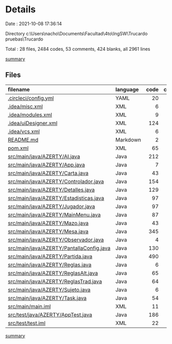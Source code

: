# Details

Date : 2021-10-08 17:36:14

Directory c:\Users\nacho\Documents\Facultad\4to\IngSW\Trucardo pruebas\Trucardo

Total : 28 files,  2484 codes, 53 comments, 424 blanks, all 2961 lines

[summary](results.md)

## Files
| filename | language | code | comment | blank | total |
| :--- | :--- | ---: | ---: | ---: | ---: |
| [.circleci/config.yml](/.circleci/config.yml) | YAML | 20 | 4 | 46 | 70 |
| [.idea/misc.xml](/.idea/misc.xml) | XML | 6 | 0 | 0 | 6 |
| [.idea/modules.xml](/.idea/modules.xml) | XML | 9 | 0 | 0 | 9 |
| [.idea/uiDesigner.xml](/.idea/uiDesigner.xml) | XML | 124 | 0 | 0 | 124 |
| [.idea/vcs.xml](/.idea/vcs.xml) | XML | 6 | 0 | 0 | 6 |
| [README.md](/README.md) | Markdown | 2 | 0 | 2 | 4 |
| [pom.xml](/pom.xml) | XML | 65 | 4 | 7 | 76 |
| [src/main/java/AZERTY/AI.java](/src/main/java/AZERTY/AI.java) | Java | 212 | 1 | 46 | 259 |
| [src/main/java/AZERTY/App.java](/src/main/java/AZERTY/App.java) | Java | 7 | 0 | 3 | 10 |
| [src/main/java/AZERTY/Carta.java](/src/main/java/AZERTY/Carta.java) | Java | 43 | 0 | 15 | 58 |
| [src/main/java/AZERTY/Controlador.java](/src/main/java/AZERTY/Controlador.java) | Java | 154 | 2 | 8 | 164 |
| [src/main/java/AZERTY/Detalles.java](/src/main/java/AZERTY/Detalles.java) | Java | 129 | 0 | 24 | 153 |
| [src/main/java/AZERTY/Estadisticas.java](/src/main/java/AZERTY/Estadisticas.java) | Java | 97 | 0 | 20 | 117 |
| [src/main/java/AZERTY/Jugador.java](/src/main/java/AZERTY/Jugador.java) | Java | 97 | 1 | 31 | 129 |
| [src/main/java/AZERTY/MainMenu.java](/src/main/java/AZERTY/MainMenu.java) | Java | 87 | 1 | 11 | 99 |
| [src/main/java/AZERTY/Mazo.java](/src/main/java/AZERTY/Mazo.java) | Java | 43 | 8 | 16 | 67 |
| [src/main/java/AZERTY/Mesa.java](/src/main/java/AZERTY/Mesa.java) | Java | 345 | 5 | 62 | 412 |
| [src/main/java/AZERTY/Observador.java](/src/main/java/AZERTY/Observador.java) | Java | 4 | 0 | 2 | 6 |
| [src/main/java/AZERTY/PantallaConfig.java](/src/main/java/AZERTY/PantallaConfig.java) | Java | 130 | 1 | 20 | 151 |
| [src/main/java/AZERTY/Partida.java](/src/main/java/AZERTY/Partida.java) | Java | 490 | 17 | 49 | 556 |
| [src/main/java/AZERTY/Reglas.java](/src/main/java/AZERTY/Reglas.java) | Java | 6 | 0 | 3 | 9 |
| [src/main/java/AZERTY/ReglasAlt.java](/src/main/java/AZERTY/ReglasAlt.java) | Java | 65 | 1 | 11 | 77 |
| [src/main/java/AZERTY/ReglasTrad.java](/src/main/java/AZERTY/ReglasTrad.java) | Java | 64 | 1 | 11 | 76 |
| [src/main/java/AZERTY/Sujeto.java](/src/main/java/AZERTY/Sujeto.java) | Java | 6 | 0 | 2 | 8 |
| [src/main/java/AZERTY/Task.java](/src/main/java/AZERTY/Task.java) | Java | 54 | 0 | 8 | 62 |
| [src/main/main.iml](/src/main/main.iml) | XML | 11 | 0 | 0 | 11 |
| [src/test/java/AZERTY/AppTest.java](/src/test/java/AZERTY/AppTest.java) | Java | 186 | 7 | 27 | 220 |
| [src/test/test.iml](/src/test/test.iml) | XML | 22 | 0 | 0 | 22 |

[summary](results.md)